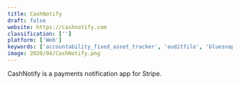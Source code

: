 ```yaml
---
title: CashNotify
draft: false 
website: https://cashnotify.com
classification: ['']
platform: ['Web']
keywords: ['accountability_fixed_asset_tracker', 'auditfile', 'bluesnap', 'dosh', 'funding_gates', 'hellowallet', 'inetco_insight', 'money_guide_pro', 'newtek', 'pay.on_payments_gateway', 'payfirma', 'practice_ignition', 'profitwell', 'putler', 'recurpal', 'revealytics', 'skystem_art', 'statsbot', 'stockvantage', 'validis', 'yapstone']
image: 2020/04/CashNotify.png
---
```

CashNotify is a payments notification app for Stripe.